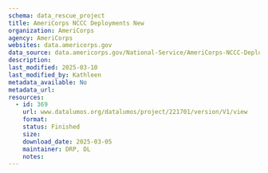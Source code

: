 ```yaml
---
schema: data_rescue_project 
title: AmeriCorps NCCC Deployments New
organization: AmeriCorps
agency: AmeriCorps
websites: data.americorps.gov
data_source: data.americorps.gov/National-Service/AmeriCorps-NCCC-Deployments-New/yie5-ur4v/about_data
description: 
last_modified: 2025-03-10
last_modified_by: Kathleen
metadata_available: No
metadata_url: 
resources:
  - id: 369
    url: www.datalumos.org/datalumos/project/221701/version/V1/view
    format: 
    status: Finished
    size: 
    download_date: 2025-03-05
    maintainer: DRP, DL
    notes: 
---
```

